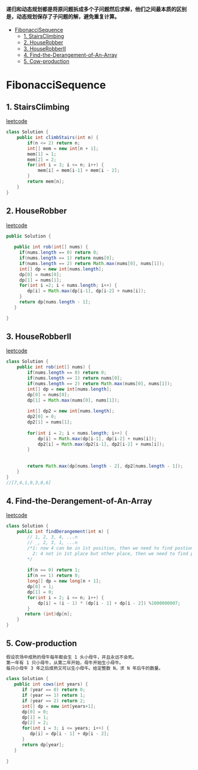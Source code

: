 #### 递归和动态规划都是将原问题拆成多个子问题然后求解，他们之间最本质的区别是，动态规划保存了子问题的解，避免重复计算。
<!-- GFM-TOC -->
* [FibonacciSequence](#FibonacciSequence)
    * [1. StairsClimbing](#1-StairsClimbing)
    * [2. HouseRobber](#2-HouseRobber)
    * [3. HouseRobberII](#3-HouseRobberII)
    * [4. Find-the-Derangement-of-An-Array](#4-Find-the-Derangement-of-An-Array)
    * [5. Cow-production](#5-Cow-production)


<!-- GFM-TOC -->

# FibonacciSequence

## 1. StairsClimbing
[leetcode](https://leetcode.com/problems/climbing-stairs/)
```java
class Solution {
    public int climbStairs(int n) {
        if(n <= 2) return n;
        int[] mem = new int[n + 1];
        mem[1] = 1;
        mem[2] = 2;
        for(int i = 3; i <= n; i++) {
            mem[i] = mem[i-1] + mem[i - 2];
        }
        return mem[n];
    }
}
```
## 2. HouseRobber
[leetcode](https://leetcode.com/problems/house-robber/description/)
```java
public Solution {
  
   public int rob(int[] nums) {
     if(nums.length == 0) return 0;
     if(nums.length == 1) return nums[0];
     if(nums.length == 2) return Math.max(nums[0], nums[1]);
     int[] dp = new int[nums.length];
     dp[0] = nums[0];
     dp[1] = nums[1];
     for(int i =2; i < nums.length; i++) {
        dp[i] = Math.max(dp[i-1], dp[i-2] + nums[i]);
     }
     return dp[nums.length - 1];
   }

}
```
## 3. HouseRobberII
[leetcode](https://leetcode.com/problems/house-robber-ii/description/)
```java
class Solution {
    public int rob(int[] nums) {
        if(nums.length == 0) return 0;
        if(nums.length == 1) return nums[0];
        if(nums.length == 2) return Math.max(nums[0], nums[1]);
        int[] dp = new int[nums.length];
        dp[0] = nums[0];
        dp[1] = Math.max(nums[0], nums[1]);
        
        int[] dp2 = new int[nums.length];
        dp2[0] = 0;
        dp2[1] = nums[1];
        
        for(int i = 2; i < nums.length; i++) {
            dp[i] = Math.max(dp[i-1], dp[i-2] + nums[i]);
            dp2[i] = Math.max(dp2[i-1], dp2[i-2] + nums[i]);
        }
        
       
        return Math.max(dp[nums.length - 2], dp2[nums.length - 1]);
    }
}
//[7,4,1,9,3,8,6]
```
## 4. Find-the-Derangement-of-An-Array
[leetcode](https://leetcode.com/problems/find-the-derangement-of-an-array/)
```java
class Solution {
    public int findDerangement(int n) {
        // 1, 2, 3, 4, ...n
        // _, 2, 3, 1, ...n
        /*1: now 4 can be in 1st position, then we need to find postions for rest of n-2 nums.
          2: 4 not in 1st place but other place, then we need to find pos for rest of n-1(except 1)
        */
        
        if(n == 0) return 1;
        if(n == 1) return 0;
        long[] dp = new long[n + 1];
        dp[0] = 1;
        dp[1] = 0;
        for(int i = 2; i <= n; i++) {
            dp[i] = (i - 1) * (dp[i - 1] + dp[i - 2]) %1000000007;    
        }
       return (int)dp[n];
    }
}
```
## 5. Cow-production
```html
假设农场中成熟的母牛每年都会生 1 头小母牛，并且永远不会死。
第一年有 1 只小母牛，从第二年开始，母牛开始生小母牛。
每只小母牛 3 年之后成熟又可以生小母牛。给定整数 N，求 N 年后牛的数量。
```
```java
class Solution {
   public int cows(int years) {
      if (year == 0) return 0;
      if (year == 1) return 1;
      if (year == 2) return 2;
      int[] dp = new int[years+1];
      dp[0] = 0;
      dp[1] = 1;
      dp[2] = 2;
      for(int i = 3; i <= years; i++) {
         dp[i] = dp[i - 1] + dp[i - 2];
      }
      return dp[year];
   }
 
}

```
